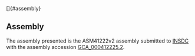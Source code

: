 []{#assembly}

Assembly
--------

The assembly presented is the ASM41222v2 assembly submitted to
[INSDC](http://www.insdc.org) with the assembly accession
[GCA\_000412225.2](http://www.ebi.ac.uk/ena/data/view/GCA_000412225.2).
